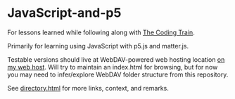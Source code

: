 # JavaScript-and-p5

For lessons learned while following along with [The Coding Train](https://www.youtube.com/user/shiffman).

Primarily for learning using JavaScript with p5.js and matter.js.

Testable versions should live at WebDAV-powered web hosting location [on my web host](http://www.malcolmgin.com/CodingTrain/). Will try to maintain an index.html for browsing, but for now you may need to infer/explore WebDAV folder structure from this repository.

See <a href="http://www.malcolmgin.com/CodingTrain/directory.html">directory.html</a> for more links, context, and remarks.
